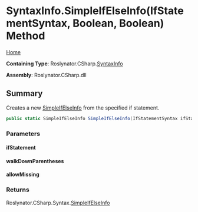 <a name="_top"></a>

# SyntaxInfo\.SimpleIfElseInfo\(IfStatementSyntax, Boolean, Boolean\) Method

[Home](../../../../README.md#_top)

**Containing Type**: Roslynator\.CSharp\.[SyntaxInfo](../README.md#_top)

**Assembly**: Roslynator\.CSharp\.dll

## Summary

Creates a new [SimpleIfElseInfo](../../Syntax/SimpleIfElseInfo/README.md#_top) from the specified if statement\.

```csharp
public static SimpleIfElseInfo SimpleIfElseInfo(IfStatementSyntax ifStatement, bool walkDownParentheses = true, bool allowMissing = false)
```

### Parameters

#### ifStatement

#### walkDownParentheses

#### allowMissing

### Returns

Roslynator\.CSharp\.Syntax\.[SimpleIfElseInfo](../../Syntax/SimpleIfElseInfo/README.md#_top)

